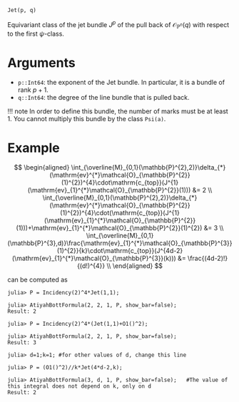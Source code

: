 ```
Jet(p, q)
```

Equivariant class of the jet bundle $J^p$ of the pull back of $\mathcal{O}_{\mathbb{P}^n}(q)$ with respect to the first $\psi$-class.

# Arguments

  * `p::Int64`: the exponent of the Jet bundle. In particular, it is a bundle of rank $p+1$.
  * `q::Int64`: the degree of the line bundle that is pulled back.

!!! note
    In order to define this bundle, the number of marks must be at least 1. You cannot multiply this bundle by the class `Psi(a)`.


# Example

$$
\begin{aligned}
\int_{\overline{M}_{0,1}(\mathbb{P}^{2},2)}\delta_{*}(\mathrm{ev}^{*}\mathcal{O}_{\mathbb{P}^{2}}(1)^{2})^{4}\cdot\mathrm{c_{top}}(J^{1}(\mathrm{ev}_{1}^{*}\mathcal{O}_{\mathbb{P}^{2}}(1))) &= 2 \\
\int_{\overline{M}_{0,1}(\mathbb{P}^{2},2)}\delta_{*}(\mathrm{ev}^{*}\mathcal{O}_{\mathbb{P}^{2}}(1)^{2})^{4}\cdot(\mathrm{c_{top}}(J^{1}(\mathrm{ev}_{1}^{*}\mathcal{O}_{\mathbb{P}^{2}}(1)))+\mathrm{ev}_{1}^{*}\mathcal{O}_{\mathbb{P}^{2}}(1)^{2}) &= 3 \\
\int_{\overline{M}_{0,1}(\mathbb{P}^{3},d)}\frac{\mathrm{ev}_{1}^{*}\mathcal{O}_{\mathbb{P}^{3}}(1)^{2}}{k}\cdot\mathrm{c_{top}}(J^{4d-2}(\mathrm{ev}_{1}^{*}\mathcal{O}_{\mathbb{P}^{3}}(k))) &= \frac{(4d-2)!}{(d!)^{4}} \\
\end{aligned}
$$

can be computed as

```jldoctest; setup = :(using AtiyahBott)
julia> P = Incidency(2)^4*Jet(1,1);

julia> AtiyahBottFormula(2, 2, 1, P, show_bar=false);
Result: 2

julia> P = Incidency(2)^4*(Jet(1,1)+O1()^2);

julia> AtiyahBottFormula(2, 2, 1, P, show_bar=false);
Result: 3

julia> d=1;k=1; #for other values of d, change this line

julia> P = (O1()^2)//k*Jet(4*d-2,k);

julia> AtiyahBottFormula(3, d, 1, P, show_bar=false);   #The value of this integral does not depend on k, only on d
Result: 2
```
